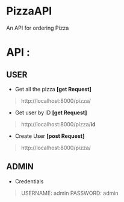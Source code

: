 # PizzaAPI
An API for ordering Pizza

# API :

## USER

* Get all the pizza **[get Request]**

> http://localhost:8000/pizza/

* Get user by ID **[get Request]**

> http://localhost:8000/pizza/**id**

* Create User **[post Request]**

> http://localhost:8000/pizza/


## ADMIN

* Credentials

> USERNAME: admin
> PASSWORD: admin
